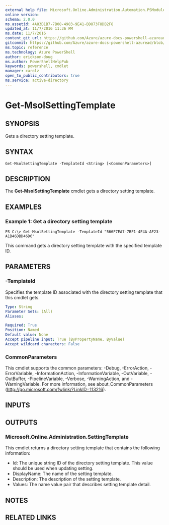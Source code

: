 ```yaml
---
external help file: Microsoft.Online.Administration.Automation.PSModule.dll-Help.xml
online version:
schema: 2.0.0
ms.assetid: 4A83B1B7-7B08-4983-9E41-BD873F8DB2F8
updated_at: 11/7/2016 11:36 PM
ms.date: 11/7/2016
content_git_url: https://github.com/Azure/azure-docs-powershell-azuread/blob/master/Azure%20AD%20Cmdlets/MSOnline/v1/Get-MsolSettingTemplate.md
gitcommit: https://github.com/Azure/azure-docs-powershell-azuread/blob/6b2ae75363a4a068e37ba677387ea47a1caaeea3/Azure%20AD%20Cmdlets/MSOnline/v1/Get-MsolSettingTemplate.md
ms.topic: reference
ms.technology: Azure PowerShell
author: erickson-doug
ms.author: PowerShellHelpPub
keywords: powershell, cmdlet
manager: carolz
open_to_public_contributors: true
ms.service: active-directory
---
```


# Get-MsolSettingTemplate

## SYNOPSIS
Gets a directory setting template.

## SYNTAX

```
Get-MsolSettingTemplate -TemplateId <String> [<CommonParameters>]
```

## DESCRIPTION
The **Get-MsolSettingTemplate** cmdlet gets a directory setting template.

## EXAMPLES

### Example 1: Get a directory setting template
```
PS C:\> Get-MsolSettingTemplate -TemplateId "566F7EA7-7BF1-4F4A-AF23-A1B46DBD46D6"
```

This command gets a directory setting template with the specified template ID.

## PARAMETERS

### -TemplateId
Specifies the template ID associated with the directory setting template that this cmdlet gets.

```yaml
Type: String
Parameter Sets: (All)
Aliases:

Required: True
Position: Named
Default value: None
Accept pipeline input: True (ByPropertyName, ByValue)
Accept wildcard characters: False
```

### CommonParameters
This cmdlet supports the common parameters: -Debug, -ErrorAction, -ErrorVariable, -InformationAction, -InformationVariable, -OutVariable, -OutBuffer, -PipelineVariable, -Verbose, -WarningAction, and -WarningVariable. For more information, see about_CommonParameters (http://go.microsoft.com/fwlink/?LinkID=113216).

## INPUTS

## OUTPUTS

### Microsoft.Online.Administration.SettingTemplate
This cmdlet returns a directory setting template that contains the following information:

- Id: The unique string ID of the directory setting template.
This value should be used when updating setting.
- DisplayName: The name of the setting template.
- Description: The description of the setting template.
- Values: The name value pair that describes setting template detail.

## NOTES

## RELATED LINKS
